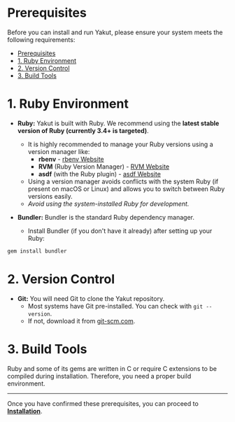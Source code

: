 # Prerequisites

Before you can install and run Yakut, please ensure your system meets the
following requirements:

- [Prerequisites](#prerequisites)
- [1. Ruby Environment](#1-ruby-environment)
- [2. Version Control](#2-version-control)
- [3. Build Tools](#3-build-tools)

# 1. Ruby Environment

- **Ruby:** Yakut is built with Ruby. We recommend using the **latest stable version of Ruby (currently 3.4+ is targeted)**.

  - It is highly recommended to manage your Ruby versions using a version manager like:
    - **rbenv** - [rbenv Website](https://rbenv.org/)
    - **RVM** (Ruby Version Manager) - [RVM Website](https://rvm.io/)
    - **asdf** (with the Ruby plugin) - [asdf Website](https://asdf-vm.com/)
  - Using a version manager avoids conflicts with the system Ruby (if present on macOS or Linux) and allows you to switch between Ruby versions easily.
  - _Avoid using the system-installed Ruby for development._

- **Bundler:** Bundler is the standard Ruby dependency manager.
  - Install Bundler (if you don't have it already) after setting up your Ruby:

```bash
gem install bundler
```

# 2. Version Control

- **Git:** You will need Git to clone the Yakut repository.
  - Most systems have Git pre-installed. You can check with `git --version`.
  - If not, download it from [git-scm.com](https://git-scm.com/downloads).

# 3. Build Tools

Ruby and some of its gems are written in C or require C extensions to be compiled during
installation. Therefore, you need a proper build environment.

---

Once you have confirmed these prerequisites, you can proceed to **[Installation](./installation.md)**.
